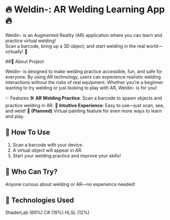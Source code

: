 # 🔥 Weldin-: AR Welding Learning App 🔥

Weldin- is an Augmented Reality (AR) application where you can learn and practice virtual welding!  
Scan a barcode, bring up a 3D object, and start welding in the real world—virtually! 🚀

##📝 About Project

Weldin- is designed to make welding practice accessible, fun, and safe for everyone. By using AR technology, users can experience realistic welding interactions without the risks of real equipment. Whether you’re a beginner wanting to try welding or just looking to play with AR, Weldin- is for you!

✨ Features
🛠️ **AR Welding Practice**: Scan a barcode to spawn objects and practice welding in AR.
🎯 **Intuitive Experience**: Easy to use—just scan, see, and weld!
🎨 **(Planned)** Virtual painting feature for even more ways to learn and play.

## 📱 How To Use

1. Scan a barcode with your device.
2. A virtual object will appear in AR.
3. Start your welding practice and improve your skills!

## 👥 Who Can Try?

Anyone curious about welding or AR—no experience needed!

## 🧰 Technologies Used

ShaderLab (69%)
C# (19%)
HLSL (12%)
